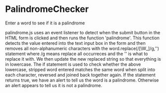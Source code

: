 # PalindromeChecker
Enter a word to see if it is a palindrome

palindrome.js uses an event listener to detect when the submit button in the HTML form is clicked and then runs the function 'palindrome'. This function detects the value entered into the text input box in the form and then removes all non-alphanumeric characters with the word.replace(/[\W_]/g,'') statement where /g means replace all occurreces and the '' is what to replace it with.
We then update the new replaced string so that everything is in lowercase.
The if statement is used to check whether the above lowercase, stripped word entered matches the same word when split into each character, reversed and joined back together again.
If the statement returns true, we have an alert to tell us the word is a palindrome.
Otherwise an alert appears to tell us it is not a palindrome.
